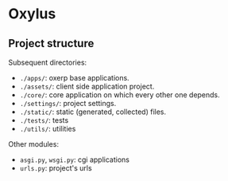 # Oxylus

## Project structure
Subsequent directories:
- `./apps/`: oxerp base applications.
- `./assets/`: client side application project.
- `./core/`: core application on which every other one depends.
- `./settings/`: project settings.
- `./static/`: static (generated, collected) files.
- `./tests/`: tests
- `./utils/`: utilities

Other modules:
- ``asgi.py``, ``wsgi.py``: cgi applications
- ``urls.py``: project's urls
